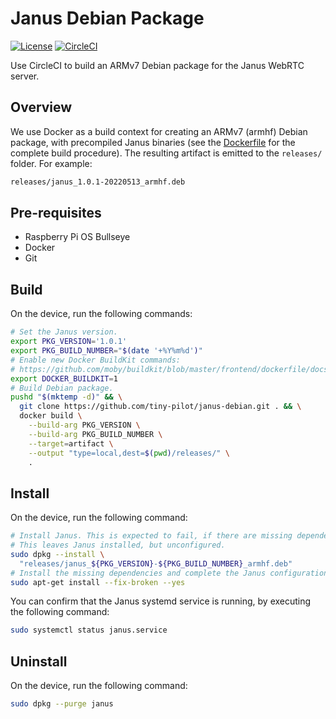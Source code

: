 # Janus Debian Package

[![License](http://img.shields.io/:license-mit-blue.svg?style=flat-square)](LICENSE)
[![CircleCI](https://circleci.com/gh/tiny-pilot/janus-debian/tree/master.svg?style=svg)](https://circleci.com/gh/tiny-pilot/janus-debian/tree/master)

Use CircleCI to build an ARMv7 Debian package for the Janus WebRTC server.

## Overview

We use Docker as a build context for creating an ARMv7 (armhf) Debian package, with precompiled Janus binaries (see the [Dockerfile](Dockerfile) for the complete build procedure). The resulting artifact is emitted to the `releases/` folder. For example:

```bash
releases/janus_1.0.1-20220513_armhf.deb
```

## Pre-requisites

* Raspberry Pi OS Bullseye
* Docker
* Git

## Build

On the device, run the following commands:

```bash
# Set the Janus version.
export PKG_VERSION='1.0.1'
export PKG_BUILD_NUMBER="$(date '+%Y%m%d')"
# Enable new Docker BuildKit commands:
# https://github.com/moby/buildkit/blob/master/frontend/dockerfile/docs/syntax.md
export DOCKER_BUILDKIT=1
# Build Debian package.
pushd "$(mktemp -d)" && \
  git clone https://github.com/tiny-pilot/janus-debian.git . && \
  docker build \
    --build-arg PKG_VERSION \
    --build-arg PKG_BUILD_NUMBER \
    --target=artifact \
    --output "type=local,dest=$(pwd)/releases/" \
    .
```

## Install

On the device, run the following command:

```bash
# Install Janus. This is expected to fail, if there are missing dependencies.
# This leaves Janus installed, but unconfigured.
sudo dpkg --install \
  "releases/janus_${PKG_VERSION}-${PKG_BUILD_NUMBER}_armhf.deb"
# Install the missing dependencies and complete the Janus configuration.
sudo apt-get install --fix-broken --yes
```

You can confirm that the Janus systemd service is running, by executing the following command:

```bash
sudo systemctl status janus.service
```

## Uninstall

On the device, run the following command:

```bash
sudo dpkg --purge janus
```
